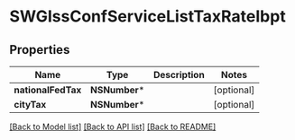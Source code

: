 # SWGIssConfServiceListTaxRateIbpt

## Properties
Name | Type | Description | Notes
------------ | ------------- | ------------- | -------------
**nationalFedTax** | **NSNumber*** |  | [optional] 
**cityTax** | **NSNumber*** |  | [optional] 

[[Back to Model list]](../README.md#documentation-for-models) [[Back to API list]](../README.md#documentation-for-api-endpoints) [[Back to README]](../README.md)


